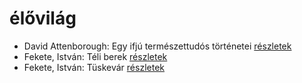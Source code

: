 # élővilág

- David Attenborough: Egy ifjú természettudós történetei [részletek](../_details/David%20Attenborough.md#id_1449)
- Fekete, István: Téli berek [részletek](../_details/Fekete%2C%20Istv%C3%A1n.md#id_267)
- Fekete, István: Tüskevár [részletek](../_details/Fekete%2C%20Istv%C3%A1n.md#id_121)